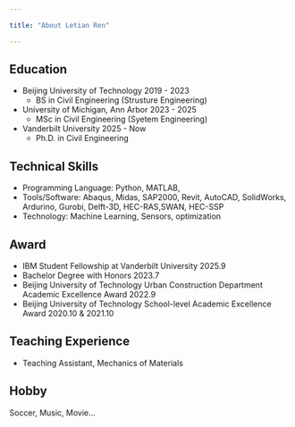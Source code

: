 ```yaml
---

title: "About Letian Ren"

---
```


## Education



* Beijing University of Technology  2019 - 2023
  * BS in Civil Engineering (Strusture Engineering)
* University of Michigan, Ann Arbor 2023 - 2025
  * MSc in Civil Engineering (Syetem Engineering)
* Vanderbilt University 2025 - Now
  * Ph.D. in Civil Engineering

## Technical Skills

* Programming Language: 
Python, MATLAB,
* Tools/Software: 
Abaqus, Midas, SAP2000, Revit, AutoCAD, SolidWorks, Ardurino, Gurobi, Delft-3D, HEC-RAS,SWAN, HEC-SSP
* Technology: 
Machine Learning, Sensors, optimization

## Award

* IBM Student Fellowship at Vanderbilt University 2025.9
* Bachelor Degree with Honors  2023.7
* Beijing University of Technology Urban Construction Department Academic Excellence Award  2022.9 
* Beijing University of Technology School-level Academic Excellence Award  2020.10 & 2021.10


## Teaching Experience
* Teaching Assistant, Mechanics of Materials

## Hobby 

Soccer, Music, Movie...
